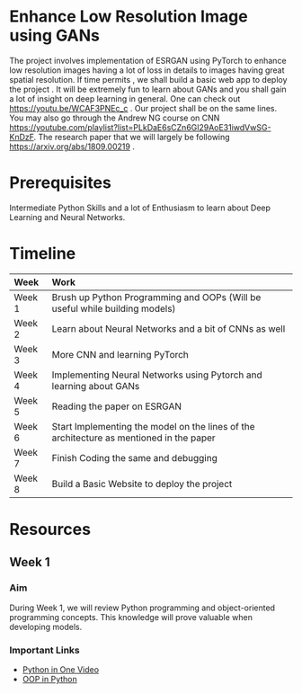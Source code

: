 # Enhance Low Resolution Image using GANs

The project involves implementation of ESRGAN using PyTorch to enhance low resolution images having a lot of loss in details to images having great spatial resolution. If time permits , we shall build a basic web app to deploy the project . It will be extremely fun to learn about GANs and you shall gain a lot of insight on deep learning in general. One can check out https://youtu.be/WCAF3PNEc_c . Our project shall be on the same lines. You may also go through the Andrew NG course on CNN https://youtube.com/playlist?list=PLkDaE6sCZn6Gl29AoE31iwdVwSG-KnDzF. The research paper that we will largely be following https://arxiv.org/abs/1809.00219 .

# Prerequisites
Intermediate Python Skills and a lot of Enthusiasm to learn about Deep Learning and Neural Networks.

# Timeline

| Week | Work    | 
| :---   | :--- |
| Week 1 | Brush up Python Programming and OOPs (Will be useful while building models)   |
| Week 2 | Learn about Neural Networks and a bit of CNNs as well   |
| Week 3 | More CNN and learning PyTorch   |
| Week 4 | Implementing Neural Networks using Pytorch and learning about GANs   |
| Week 5 | Reading the paper on ESRGAN   |
| Week 6 | Start Implementing the model on the lines of the architecture as mentioned in the paper   |
| Week 7 | Finish Coding the same and debugging   |
| Week 8 | Build a Basic Website to deploy the project   |

# Resources
## Week 1
### Aim
During Week 1, we will review Python programming and object-oriented programming concepts. This knowledge will prove valuable when developing models.
### Important Links
* [Python in One Video](https://www.youtube.com/watch?v=L5sZ6WgOnj0) <br/>
* [OOP in Python](https://www.youtube.com/watch?v=qiSCMNBIP2g)
